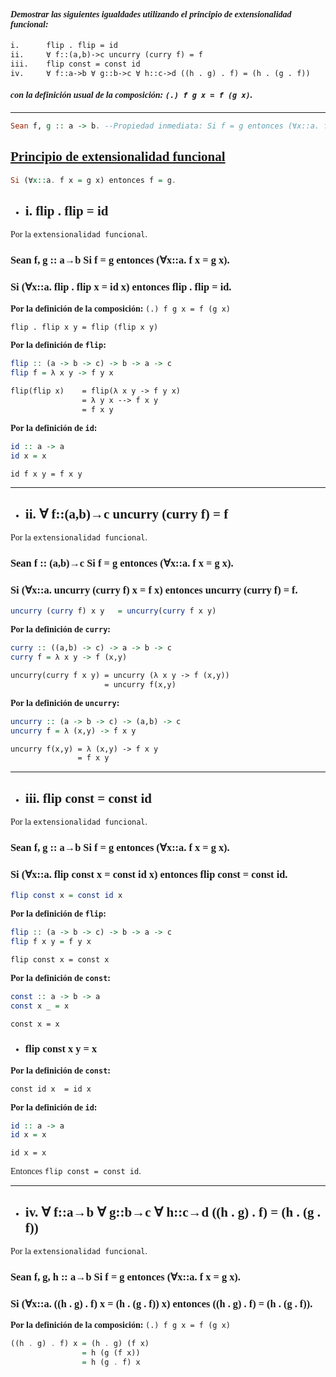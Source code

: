 <font face="LaTeX">

#### *Demostrar las siguientes igualdades utilizando el principio de extensionalidad funcional:*

```LaTeX
i.      flip . flip = id
ii.     ∀ f::(a,b)->c uncurry (curry f) = f
iii.    flip const = const id
iv.     ∀ f::a->b ∀ g::b->c ∀ h::c->d ((h . g) . f) = (h . (g . f))
```
#### *con la definición usual de la composición: `(.) f g x = f (g x)`.*

---

```haskell
Sean f, g :: a -> b. --Propiedad inmediata: Si f = g entonces (∀x::a. f x = g x).
```
## <u>Principio de extensionalidad funcional</u>
```haskell
Si (∀x::a. f x = g x) entonces f = g.
```
- ## i. flip . flip = id

Por la `extensionalidad funcional`.

### Sean f, g :: a&rarr;b Si f = g entonces (&forall;x::a. f x = g x).
### Si (&forall;x::a. flip . flip x = id x) entonces flip . flip = id.

<strong>Por la definición de la composición:</strong> `(.) f g x = f (g x)`

```LaTeX
flip . flip x y = flip (flip x y) 
```
<strong>Por la definición de `flip`:</strong>

```hs
flip :: (a -> b -> c) -> b -> a -> c
flip f = λ x y -> f y x  
```

```LaTeX
flip(flip x)    = flip(λ x y -> f y x)
                = λ y x --> f x y
                = f x y
```
<strong>Por la definición de `id`:</strong>
```hs
id :: a -> a
id x = x
```
```LaTeX
id f x y = f x y
```

---

- ## ii. ∀ f::(a,b)&rarr;c uncurry (curry f) = f

Por la `extensionalidad funcional`.

### Sean f :: (a,b)&rarr;c Si f = g entonces (&forall;x::a. f x = g x).
### Si (&forall;x::a. uncurry (curry f) x = f x) entonces uncurry (curry f) = f.

```hs
uncurry (curry f) x y   = uncurry(curry f x y)
```
<strong>Por la definición de `curry`:</strong>

```hs
curry :: ((a,b) -> c) -> a -> b -> c
curry f = λ x y -> f (x,y)
```

```LaTeX
uncurry(curry f x y) = uncurry (λ x y -> f (x,y))
                     = uncurry f(x,y)
```

<strong>Por la definición de `uncurry`:</strong>
```hs
uncurry :: (a -> b -> c) -> (a,b) -> c
uncurry f = λ (x,y) -> f x y
```

```LaTeX
uncurry f(x,y) = λ (x,y) -> f x y
               = f x y
```

---

- ## iii. flip const = const id

Por la `extensionalidad funcional`.

### Sean f, g :: a&rarr;b Si f = g entonces (&forall;x::a. f x = g x).

### Si (&forall;x::a. flip const x = const id x) entonces flip const = const id.

```hs
flip const x = const id x
```

<strong>Por la definición de `flip`:</strong>

```hs
flip :: (a -> b -> c) -> b -> a -> c
flip f x y = f y x
```

```LaTeX
flip const x = const x
```

<strong>Por la definición de `const`:</strong>
```hs
const :: a -> b -> a
const x _ = x
```

```LaTeX
const x = x
```

- ### flip const x y = x

<strong>Por la definición de `const`:</strong>

```LaTeX
const id x  = id x
```

<strong>Por la definición de `id`:</strong>
```hs
id :: a -> a
id x = x
```

```LaTeX
id x = x
```
Entonces `flip const = const id`.

---

- ## iv. ∀ f::a&rarr;b ∀ g::b&rarr;c ∀ h::c&rarr;d ((h . g) . f) = (h . (g . f))

Por la `extensionalidad funcional`.

### Sean f, g, h :: a&rarr;b Si f = g entonces (&forall;x::a. f x = g x).

### Si (&forall;x::a. ((h . g) . f) x = (h . (g . f)) x) entonces ((h . g) . f) = (h . (g . f)).

<strong>Por la definición de la composición:</strong> `(.) f g x = f (g x)`

```hs
((h . g) . f) x = (h . g) (f x)
                = h (g (f x))
                = h (g . f) x
```

</font>